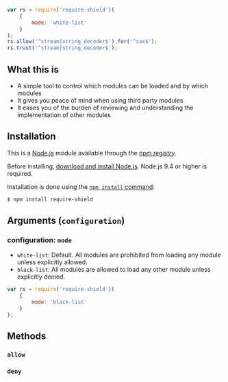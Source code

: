 ```javascript
var rs = require('require-shield')(
    {
        mode: 'white-list'
    }
);
rs.allow('^stream|string_decoder$').for('^sax$');
rs.trust('^stream|string_decoder$');
```

## What this is
* A simple tool to control which modules can be loaded and by which modules
* It gives you peace of mind when using third party modules
* It eases you of the burden of reviewing and understanding the implementation of other modules

## Installation
This is a [Node.js](https://nodejs.org/en/) module available through the
[npm registry](https://www.npmjs.com/).

Before installing, [download and install Node.js](https://nodejs.org/en/download/).
Node.js 9.4 or higher is required.

Installation is done using the
[`npm install` command](https://docs.npmjs.com/getting-started/installing-npm-packages-locally):

```bash
$ npm install require-shield
```

## Arguments (`configuration`)
### configuration: `mode`
* `white-list`: Default. All modules are prohibited from loading any module unless explicitly allowed.
* `black-list`: All modules are allowed to load any other module unless explicitly denied.

```js
var rs = require('require-shield')(
    {
        mode: 'black-list'
    }
);
```

## Methods
### `allow`
### `deny`